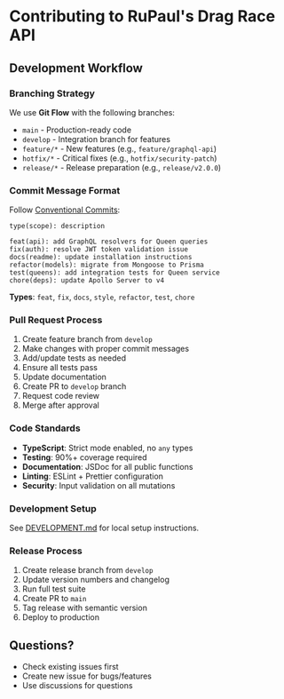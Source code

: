 # Contributing to RuPaul's Drag Race API

## Development Workflow

### Branching Strategy
We use **Git Flow** with the following branches:
- `main` - Production-ready code
- `develop` - Integration branch for features
- `feature/*` - New features (e.g., `feature/graphql-api`)
- `hotfix/*` - Critical fixes (e.g., `hotfix/security-patch`)
- `release/*` - Release preparation (e.g., `release/v2.0.0`)

### Commit Message Format
Follow [Conventional Commits](https://www.conventionalcommits.org/):

```
type(scope): description

feat(api): add GraphQL resolvers for Queen queries
fix(auth): resolve JWT token validation issue
docs(readme): update installation instructions
refactor(models): migrate from Mongoose to Prisma
test(queens): add integration tests for Queen service
chore(deps): update Apollo Server to v4
```

**Types**: `feat`, `fix`, `docs`, `style`, `refactor`, `test`, `chore`

### Pull Request Process
1. Create feature branch from `develop`
2. Make changes with proper commit messages
3. Add/update tests as needed
4. Ensure all tests pass
5. Update documentation
6. Create PR to `develop` branch
7. Request code review
8. Merge after approval

### Code Standards
- **TypeScript**: Strict mode enabled, no `any` types
- **Testing**: 90%+ coverage required
- **Documentation**: JSDoc for all public functions
- **Linting**: ESLint + Prettier configuration
- **Security**: Input validation on all mutations

### Development Setup
See [DEVELOPMENT.md](./DEVELOPMENT.md) for local setup instructions.

### Release Process
1. Create release branch from `develop`
2. Update version numbers and changelog
3. Run full test suite
4. Create PR to `main`
5. Tag release with semantic version
6. Deploy to production

## Questions?
- Check existing issues first
- Create new issue for bugs/features
- Use discussions for questions
